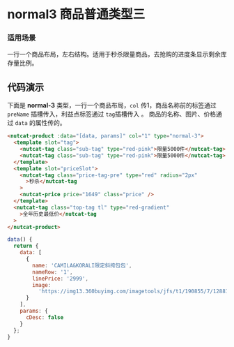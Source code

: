 # normal3 商品普通类型三

### 适用场景

一行一个商品布局，左右结构。适用于秒杀限量商品，去抢购的进度条显示剩余库存量比例。

<!-- <p class="type"
      >2. 秒杀未开始时，按键显示“提醒我”，点击后，变为“已提醒”；</p
    > -->

## 代码演示

下面是 **normal-3** 类型，一行一个商品布局，`col` 传1，商品名称前的标签通过 `preName` 插槽传入，利益点标签通过 `tag`插槽传入 。
商品的名称、图片、价格通过 `data` 的属性传的。


```html
<nutcat-product :data="[data, params]" col="1" type="normal-3">
  <template slot="tag">
    <nutcat-tag class="sub-tag" type="red-pink">限量5000件</nutcat-tag>
    <nutcat-tag class="sub-tag" type="red-pink">限量5000件</nutcat-tag>
  </template>
  <template slot="priceSlot">
    <nutcat-tag class="price-tag-pre" type="red" radius="2px"
      >秒杀</nutcat-tag
    >
    <nutcat-price price="1649" class="price" />
  </template>
  <nutcat-tag class="top-tag tl" type="red-gradient"
    >全年历史最低价</nutcat-tag
  >
</nutcat-product>
```
```javascript
data() {
  return {
    data: [
      {
        name: 'CAMILA&KORALI限定斜挎包包',
        nameRow: '1',
        linePrice: '2999',
        image:
          'https://img13.360buyimg.com/imagetools/jfs/t1/190855/7/12881/42147/60eb0cabE0c3b7234/d523d551413dc853.png'
      }
    ],
    params: {
      cDesc: false
    }
  };
}
```
